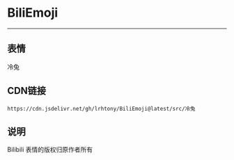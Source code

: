 
# BiliEmoji
---
## 表情
冷兔
## CDN链接
```
https://cdn.jsdelivr.net/gh/lrhtony/BiliEmoji@latest/src/冷兔
```
## 说明
Bilibili 表情的版权归原作者所有
